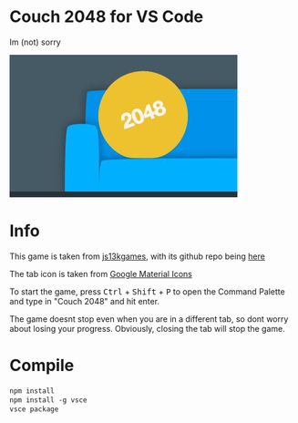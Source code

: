 # Couch 2048 for VS Code

Im (not) sorry

![Game Banner](src/images/banner.jpg)

# Info
This game is taken from [js13kgames](https://js13kgames.com/2016/games/couch-2048), with its github repo being [here](https://github.com/js13kGames/couch-2048)

The tab icon is taken from [Google Material Icons](https://fonts.google.com/icons?icon.query=couch&selected=Material%20Symbols%20Outlined)

To start the game, press <kbd>Ctrl</kbd> + <kbd>Shift</kbd> + <kbd>P</kbd> to open the Command Palette and type in "Couch 2048" and hit enter.

The game doesnt stop even when you are in a different tab, so dont worry about losing your progress. Obviously, closing the tab will stop the game.

# Compile

```
npm install
npm install -g vsce
vsce package
```